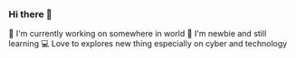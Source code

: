 ### Hi there 👋






🔭 I'm currently working on somewhere in world
🌱 I'm newbie and still learning
:computer: Love to explores new thing especially on cyber and technology

